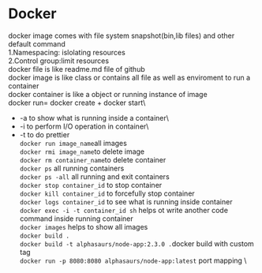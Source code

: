 # Docker
docker image comes with file system snapshot(bin,lib files) and other default command\
1.Namespacing: islolating resources\
2.Control group:limit resources\
docker file is like readme.md file of github\
docker image is like class or contains all file as well as enviroment to run a container\
docker container is like a object or running instance of image\
docker run= docker create + docker start\
- -a to show what is running inside a container\
- -i to perform I/O operation in container\
- -t to do prettier\
`docker run image_name`all images\
`docker rmi image_name`to delete image\
`docker rm container_name`to delete container\
`docker ps` all running containers\
`docker ps -all` all running and exit containers\
`docker stop container_id` to stop container\
`docker kill container_id` to forcefully stop container\
`docker logs container_id` to see what is running inside container\
`docker exec -i -t container_id sh` helps ot write another code command inside running container\
`docker images` helps to show all images\
`docker build .`\
`docker build -t alphasaurs/node-app:2.3.0 .`docker build with custom tag\
`docker run -p 8080:8080 alphasaurs/node-app:latest` port mapping \
